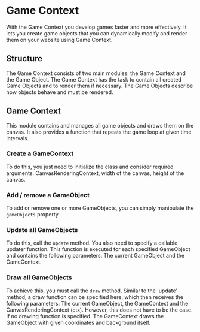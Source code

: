 # Game Context

With the Game Context you develop games faster and more effectively. It lets you create game objects that you can dynamically modify and render them on your website using Game Context.

## Structure

The Game Context consists of two main modules: the Game Context and the Game Object. The Game Context has the task to contain all created Game Objects and to render them if necessary. The Game Objects describe how objects behave and must be rendered.

## Game Context

This module contains and manages all game objects and draws them on the canvas. It also provides a function that repeats the game loop at given time intervals.

### Create a GameContext

To do this, you just need to initialize the class and consider required arguments: CanvasRenderingContext, width of the canvas, height of the canvas.

### Add / remove a GameObject

To add or remove one or more GameObjects, you can simply manipulate the `gameObjects` property.

### Update all GameObjects

To do this, call the `update` method. You also need to specify a callable updater function. This function is executed for each specified GameObject and contains the following parameters: The current GameObject and the GameContext.

### Draw all GameObjects

To achieve this, you must call the `draw` method. Similar to the 'update' method, a draw function can be specified here, which then receives the following parameters: The current GameObject, the GameContext and the CanvasRenderingContext (ctx). However, this does not have to be the case. If no drawing function is specified. The GameContext draws the GameObject with given coordinates and background itself.

